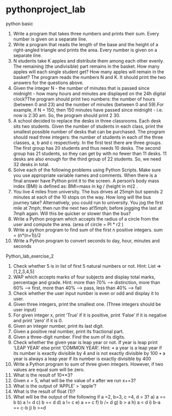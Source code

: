 # pythonproject_lab
python basic
1. Write a program that takes three numbers and prints their sum. Every number is given on a separate line.
2. Write a program that reads the length of the base and the height of a right-angled triangle and prints the area. Every number is given on a separate line.
3. N students take K apples and distribute them among each other evenly. The remaining 
(the undivisible) part remains in the basket. How many apples will each single student get? How many apples will remain in the basket? The program reads the numbers N and K. It should print the two answers for the questions above.
4. Given the integer N - the number of minutes that is passed since midnight - how many hours and minutes are displayed on the 24h digital clock?The program should print two numbers: the number of hours (between 0 and 23) and the number of minutes (between 0 and 59).For example, if N = 150, then 150 minutes have passed since midnight - i.e. now is 2:30 am. So, the program should print 2 30.
5. A school decided to replace the desks in three classrooms. Each desk sits two students. 
Given the number of students in each class, print the smallest possible number of desks 
that can be purchased.
The program should read three integers: the number of students in each of the three 
classes, a, b and c respectively.
In the first test there are three groups. The first group has 20 students and thus needs 10 
desks. The second group has 21 students, so they can get by with no fewer than 11 desks. 
11 desks are also enough for the third group of 22 students. So, we need 32 desks in total. 
6. Solve each of the following problems using Python Scripts. Make sure you use appropriate 
variable names and comments. When there is a final answer have Python print it to the 
screen.
A person’s body mass index (BMI) is defined as:
BMI=mass in kg / (height in m)2
.
7. You live 4 miles from university. The bus drives at 25mph but spends 2 minutes at each 
of the 10 stops on the way. How long will the bus journey take? Alternatively, you could 
run to university. You jog the first mile at 7mph; then run the next two at15mph; before 
jogging the last at 7mph again. Will this be quicker or slower than the bus?
8. Write a Python program which accepts the radius of a circle from the user and compute 
the area. (area of circle = PI * r2
)
9. Write a python program to find sum of the first n positive integers. 
sum = (n*(n+1))/2
10. Write a Python program to convert seconds to day, hour, minutes and seconds





Python_lab_exercise_2

1. Check whether 5 is in list of first 5 natural numbers or not. Hint: List => [1,2,3,4,5]
2. WAP which accepts marks of four subjects and display total marks, percentage and 
grade.
Hint: more than 70% –> distinction, more than 60% –> first, more than 40% –> pass, 
less than 40% –> fail
3. Check whether the user input number is even or odd and display it to user.
4. Given three integers, print the smallest one. (Three integers should be user input)
5. For given integer x, print ‘True’ if it is positive, print ‘False’ if it is negative and print ‘zero’ 
if it is 0.
6. Given an integer number, print its last digit.
7. Given a positive real number, print its fractional part. 
8. Given a three-digit number. Find the sum of its digits. 
9. Check whether the given year is leap year or not. If year is leap print ‘LEAP YEAR’ else 
print ‘COMMON YEAR’.
Hint: • a year is a leap year if its number is exactly divisible by 4 and is not 
exactly divisible by 100
• a year is always a leap year if its number is exactly divisible by 400
10. Write a Python program to sum of three given integers. However, if two values are 
equal sum will be zero.
11. What is the result of 10**3?
12. Given x = 5, what will be the value of x after we run x+=3?
13. What is the output of ‘APPLE’ > ‘apple’?
14. What is the result of float (1)?
15. What will be the output of the following if a =2, b=3, c =4, d = 3?
a) a == b
b) a != d
c) b == d
d) a != c
e) a += c
f) b /= d
g) b > a
h) a < d
i) b-a == c-b
j) b >=d


